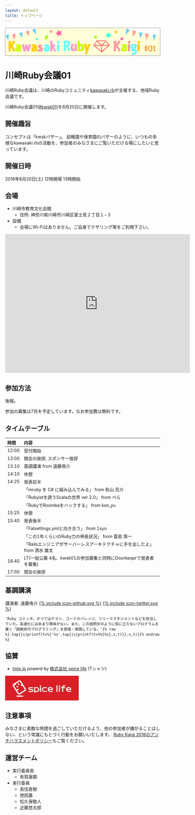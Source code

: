 ```yaml
---
layout: default
title: トップページ
---
```


![Kawasaki Ruby Kaigi 01](images/kawasaki_ruby_kaigi_02.jpg)

# 川崎Ruby会議01

川崎Ruby会議は、川崎のRubyコミュニティ[kawasaki.rb](http://kawasakirb.github.io/)が主催する、地域Ruby会議です。

川崎Ruby会議01([#kwsk01](https://twitter.com/search?f=realtime&q=%23kwsk01))を8月20日に開催します。

## 開催趣旨

コンセプトは「kwskバザー」。
幼稚園や保育園のバザーのように、いつもの多様なkawasaki.rbの活動を、参加者のみなさまにご覧いただける場にしたいと思っています。

## 開催日時

2016年8月20日(土) 12時開場 13時開始

## 会場

* 川崎市教育文化会館
  * 住所: 神奈川県川崎市川崎区富士見２丁目１−３
* 設備
  * 会場にWi-Fiはありません。ご自身でテザリング等をご利用下さい。

<div class="ggmap">
  <iframe src="https://www.google.com/maps/embed?pb=!1m14!1m8!1m3!1d12987.907302059748!2d139.69473690466316!3d35.52957035766773!3m2!1i1024!2i768!4f13.1!3m3!1m2!1s0x0%3A0x14537f5563649465!2z5bed5bSO5biC5pWZ6IKy5paH5YyW5Lya6aSo!5e0!3m2!1sja!2sjp!4v1467905316788" width="600" height="450" frameborder="0" style="border:0" allowfullscreen></iframe>
</div>

## 参加方法

後報。

参加の募集は7月を予定しています。なお参加費は無料です。

## タイムテーブル

|時間 |内容                                                                        |
|:----|:---------------------------------------------------------------------------|
|12:00|受付開始                                                                    |
|13:00|開会の挨拶, スポンサー挨拶                                                  |
|13:10|基調講演 from 遠藤侑介                                                      |
|14:10|休憩                                                                        |
|14:25|発表前半                                                                    |
|     |「mruby を C# に組み込んでみる」 from 秋山 亮介                             |
|     |「Rubyistを誘うScalaの世界 ver 2.0」 from ぺら                              |
|     |「RubyでRoombaをハックする」 from kon_yu                                    |
|15:25|休憩                                                                        |
|15:40|発表後半                                                                    |
|     |「Fatsettings.ymlと向き合う」 from 1syo                                     |
|     |「この1年くらいのRuby力の伸長状況」 from 蓑島 慎一                          |
|     |「Railsエンジニアがサーバーレスアーキテクチャに手を出したよ」 from 清水 雄太|
|16:40|LT(一般公募 4名、kwsk01の参加募集と同時にDoorkeeprで発表者を募集)           |
|17:00|閉会の挨拶                                                                  |

## 基調講演

講演者: 遠藤侑介
<a href="https://github.com/mame"><span class="icon icon--github">{% include icon-github.svg %}</span></a>
<a href="https://twitter.com/mametter"><span class="icon icon--twitter">{% include icon-twitter.svg %}</span></a>

`'Ruby コミッタ。かつてはテスト、コードカバレッジ、リリースマネジメントなどを担当していた。高速化にはあまり興味がない。また、この説明文のように役に立たないプログラムを書く「超絶技巧プログラミング」を提唱・実践している。'{% raw %}.tap{|s|printf(t=%{'%s'.tap{|s|printf(t=%%{%s},s,t)}},s,t)}{% endraw %}`

## 協賛

* [tmix.jp](https://tmix.jp/) powerd by [株式会社 spice life](http://spicelife.jp/) (Tシャツ)

[![株式会社 spice life](images/sponsor_spice_life.png)](http://spicelife.jp/)

## 注意事項

みなさまに素敵な時間を過ごしていただけるよう、他の参加者が嫌がることはしない、という常識にもとづく行動をお願いいたします。
[Ruby Kaigi 2016のアンチハラスメントポリシー](http://rubykaigi.org/2016/code-of-conduct/)もご覧ください。

## 運営チーム

* 実行委員長
  * 有賀康顕
* 実行委員
  * 長住直樹
  * 徳田農
  * 松久保敬人
  * 近藤悠太郎
